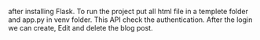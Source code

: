 after installing Flask. To run the project
put all html file in a templete folder and app.py in venv folder.
This API check the authentication.
After the login we can create, Edit and delete the blog post.
